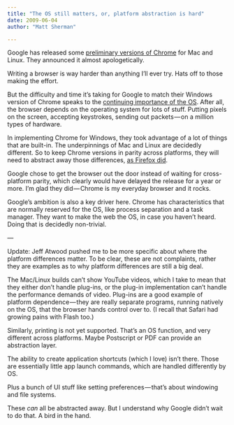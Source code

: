 ```yaml
---
title: "The OS still matters, or, platform abstraction is hard"
date: 2009-06-04
author: "Matt Sherman"

---
```


Google has released some [preliminary versions of Chrome](http://news.cnet.com/8301-17939_109-10257538-2.html?part=rss&amp;subj=news&amp;tag=2547-1_3-0-20) for Mac and Linux. They announced it almost apologetically.

Writing a browser is way harder than anything I’ll ever try. Hats off to those making the effort.

But the difficulty and time it’s taking for Google to match their Windows version of Chrome speaks to the [continuing importance of the OS](http://news.cnet.com/8301-13860_3-10257936-56.html). After all, the browser depends on the operating system for lots of stuff. Putting pixels on the screen, accepting keystrokes, sending out packets — on a million types of hardware.

In implementing Chrome for Windows, they took advantage of a lot of things that are built-in. The underpinnings of Mac and Linux are decidedly different. So to keep Chrome versions in parity across platforms, they will need to abstract away those differences, [as Firefox did](http://en.wikipedia.org/wiki/XPCOM).

Google chose to get the browser out the door instead of waiting for cross-platform parity, which clearly would have delayed the release for a year or more. I’m glad they did — Chrome is my everyday browser and it rocks.

Google’s ambition is also a key driver here. Chrome has characteristics that are normally reserved for the OS, like process separation and a task manager. They want to make the web the OS, in case you haven’t heard. Doing that is decidedly non-trivial.

—

Update: Jeff Atwood pushed me to be more specific about where the platform differences matter. To be clear, these are not complaints, rather they are examples as to why platform differences are still a big deal.

The Mac/Linux builds can’t show YouTube videos, which I take to mean that they either don’t handle plug-ins, or the plug-in implementation can’t handle the performance demands of video. Plug-ins are a good example of platform dependence — they are really separate programs, running natively on the OS, that the browser hands control over to. (I recall that Safari had growing pains with Flash too.)

Similarly, printing is not yet supported. That’s an OS function, and very different across platforms. Maybe Postscript or PDF can provide an abstraction layer.

The ability to create application shortcuts (which I love) isn’t there. Those are essentially little app launch commands, which are handled differently by OS.

Plus a bunch of UI stuff like setting preferences — that’s about windowing and file systems.

These _can_ all be abstracted away. But I understand why Google didn’t wait to do that. A bird in the hand.
